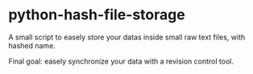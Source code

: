 python-hash-file-storage
========================

A small script to easely store your datas inside small raw text files, with hashed name.

Final goal: easely synchronize your data with a revision control tool.

